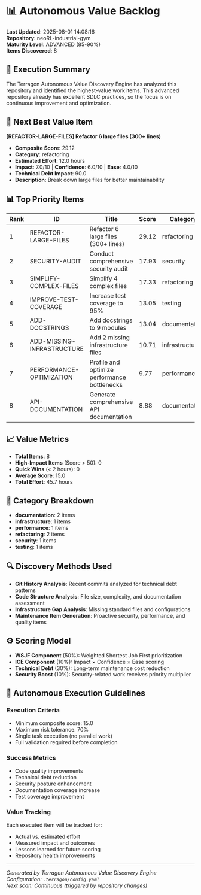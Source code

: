 # 📊 Autonomous Value Backlog

**Last Updated**: 2025-08-01 14:08:16  
**Repository**: neoRL-industrial-gym  
**Maturity Level**: ADVANCED (85-90%)  
**Items Discovered**: 8  

## 🎯 Execution Summary

The Terragon Autonomous Value Discovery Engine has analyzed this repository and identified the highest-value work items. This advanced repository already has excellent SDLC practices, so the focus is on continuous improvement and optimization.

## 🚀 Next Best Value Item

**[REFACTOR-LARGE-FILES] Refactor 6 large files (300+ lines)**
- **Composite Score**: 29.12
- **Category**: refactoring
- **Estimated Effort**: 12.0 hours
- **Impact**: 7.0/10 | **Confidence**: 6.0/10 | **Ease**: 4.0/10
- **Technical Debt Impact**: 90.0
- **Description**: Break down large files for better maintainability

## 📊 Top Priority Items

| Rank | ID | Title | Score | Category | Hours | Impact |
|------|-----|--------|-------|----------|-------|---------|
| 1 | REFACTOR-LARGE-FILES | Refactor 6 large files (300+ lines) | 29.12 | refactoring | 12.0 | 7.0/10 |
| 2 | SECURITY-AUDIT | Conduct comprehensive security audit | 17.93 | security | 4.0 | 8.0/10 |
| 3 | SIMPLIFY-COMPLEX-FILES | Simplify 4 complex files | 17.33 | refactoring | 6.0 | 6.0/10 |
| 4 | IMPROVE-TEST-COVERAGE | Increase test coverage to 95% | 13.05 | testing | 8.0 | 7.0/10 |
| 5 | ADD-DOCSTRINGS | Add docstrings to 9 modules | 13.04 | documentation | 2.6999999999999997 | 5.0/10 |
| 6 | ADD-MISSING-INFRASTRUCTURE | Add 2 missing infrastructure files | 10.71 | infrastructure | 2.0 | 6.0/10 |
| 7 | PERFORMANCE-OPTIMIZATION | Profile and optimize performance bottlenecks | 9.77 | performance | 6.0 | 7.0/10 |
| 8 | API-DOCUMENTATION | Generate comprehensive API documentation | 8.88 | documentation | 5.0 | 6.0/10 |


## 📈 Value Metrics
- **Total Items**: 8
- **High-Impact Items** (Score > 50): 0
- **Quick Wins** (< 2 hours): 0
- **Average Score**: 15.0
- **Total Effort**: 45.7 hours

## 🎨 Category Breakdown
- **documentation**: 2 items
- **infrastructure**: 1 items
- **performance**: 1 items
- **refactoring**: 2 items
- **security**: 1 items
- **testing**: 1 items


## 🔍 Discovery Methods Used
- **Git History Analysis**: Recent commits analyzed for technical debt patterns
- **Code Structure Analysis**: File size, complexity, and documentation assessment
- **Infrastructure Gap Analysis**: Missing standard files and configurations
- **Maintenance Item Generation**: Proactive security, performance, and quality items

## ⚙️ Scoring Model
- **WSJF Component** (50%): Weighted Shortest Job First prioritization
- **ICE Component** (10%): Impact × Confidence × Ease scoring
- **Technical Debt** (30%): Long-term maintenance cost reduction
- **Security Boost** (10%): Security-related work receives priority multiplier

## 🎯 Autonomous Execution Guidelines

### Execution Criteria
- Minimum composite score: 15.0
- Maximum risk tolerance: 70%
- Single task execution (no parallel work)
- Full validation required before completion

### Success Metrics
- Code quality improvements
- Technical debt reduction
- Security posture enhancement
- Documentation coverage increase
- Test coverage improvement

### Value Tracking
Each executed item will be tracked for:
- Actual vs. estimated effort
- Measured impact and outcomes
- Lessons learned for future scoring
- Repository health improvements

---

*Generated by Terragon Autonomous Value Discovery Engine*  
*Configuration: `.terragon/config.yaml`*  
*Next scan: Continuous (triggered by repository changes)*
